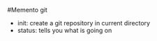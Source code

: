 #Memento git
- init: create a git repository in current directory
- status: tells you what is going on